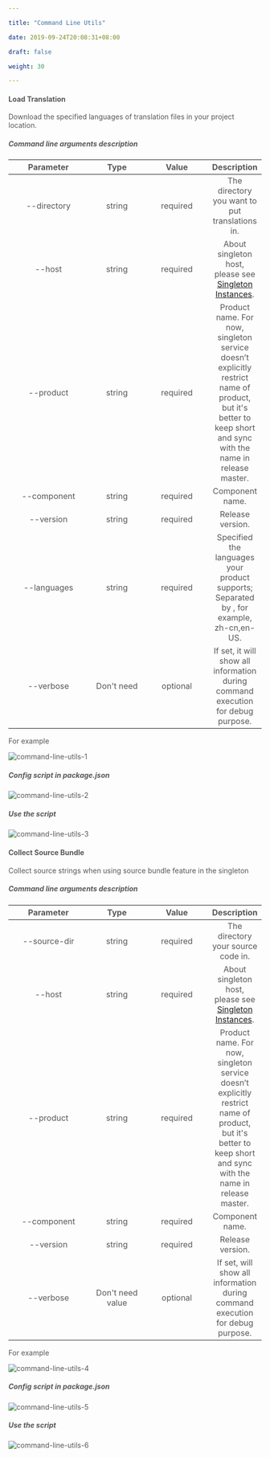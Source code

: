 ```yaml
---

title: "Command Line Utils"

date: 2019-09-24T20:08:31+08:00

draft: false

weight: 30

---
```




#### **Load Translation**

Download the specified languages of translation files in your project location.

##### **Command line arguments description**


| Parameter |  Type  | Value  |             Description             |
| :---------: | :--------: | :------: | :----------------------------------------------------------: |
| --directory |  string  | required |    The directory you want to put translations in.    |
|  --host  |  string  | required | About singleton host, please see [Singleton Instances](https://ngx.eng.vmware.com/@vmw/ngx-vip/vip-instance). |
| --product |  string  | required | Product name. For now, singleton service doesn’t explicitly restrict name of product, but it's better to keep short and sync with the name in release master. |
| --component |  string  | required |            Component name.            |
| --version |  string  | required |            Release version.            |
| --languages |  string  | required | Specified the languages your product supports; Separated by , for example, zh-cn,en-US. |
| --verbose | Don't need | optional | If set, it will show all information during command execution for debug purpose. |


For example

![command-line-utils-1](https://github.com/zmengjiao/singleton/raw/website/content/en/images/command-line-utils/command-line-utils-1.png)


##### **Config script in package.json**


![command-line-utils-2](https://github.com/zmengjiao/singleton/raw/website/content/en/images/command-line-utils/command-line-utils-2.png)



##### **Use the script**


![command-line-utils-3](https://github.com/zmengjiao/singleton/raw/website/content/en/images/command-line-utils/command-line-utils-3.png)


#### **Collect Source Bundle**

Collect source strings when using source bundle feature in the singleton

##### **Command line arguments description**

|  Parameter   |       Type       |  Value   |                         Description                          |
| :----------: | :--------------: | :------: | :----------------------------------------------------------: |
| --source-dir |      string      | required |              The directory your source code in.              |
|    --host    |      string      | required | About singleton host, please see [Singleton Instances](https://ngx.eng.vmware.com/@vmw/ngx-vip/vip-instance). |
|  --product   |      string      | required | Product name. For now, singleton service doesn’t explicitly restrict name of product, but it's better to keep short and sync with the name in release master. |
| --component  |      string      | required |                       Component name.                        |
|  --version   |      string      | required |                       Release version.                       |
|  --verbose   | Don't need value | optional | If set, will show all information during command execution for debug purpose. |


For example

![command-line-utils-4](https://github.com/zmengjiao/singleton/raw/website/content/en/images/command-line-utils/command-line-utils-4.png)

##### **Config script in package.json**

![command-line-utils-5](https://github.com/zmengjiao/singleton/raw/website/content/en/images/command-line-utils/command-line-utils-5.png)

##### **Use the script**

![command-line-utils-6](https://github.com/zmengjiao/singleton/raw/website/content/en/images/command-line-utils/command-line-utils-6.png)


<style>
    html {
        font-family: Metropolis;
        color: #575757;
    }
    section strong {
        font-weight: 400;
    }
    article section.page table th {
        font-weight:500;
        text-transform: inherit;
    }
    table thead tr th:first-child {
        width:13rem;
    }
    table thead tr th:nth-child(2) {
        width:10rem;
    }
    table thead tr th:nth-child(3) {
        width:10rem;
    }
</style>